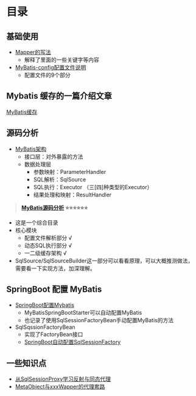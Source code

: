 # 目录


## 基础使用
- [Mapper的写法](./001-Mapper语法.md)
  - 解释了里面的一些关键字等内容 
- [MyBatis-config配置文件说明](./001-配置文件解析.md)
  - 配置文件的9个部分

## Mybatis 缓存的一篇介绍文章

[MyBatis缓存](./008-MyBatis缓存介绍-1.md)

## 源码分析
- [MyBatis架构](./002-MyBatis架构.md)
  - 接口层：对外暴露的方法
  - 数据处理层
    - 参数映射：ParameterHandler
    - SQL解析：SqlSource
    - SQL执行：Executor （三[四]种类型的Executor）
    - 结果处理和映射：ResultHandler

> **[MyBatis源码分析](./005-MyBatis源码.md) ⭐⭐⭐⭐⭐⭐**
  - 这是一个综合目录
  - 核心模块
    - 配置文件解析部分 √
    - 动态SQL执行部分 √
    - 一二级缓存架构 √
  - SqlSource/SqlSourceBuilder这一部分可以看看原理，可以大概推测做法，需要看一下实现方法，加深理解。

## SpringBoot 配置 MyBatis

- [SpringBoot配置Mybatis](./004-MyBatis在SpringBoot项目中.md)
  - MyBatisSpringBootStarter可以自动配置MyBatis
  - 也记录了使用SqlSessionFactoryBean手动配置MyBatis的方法
- SqlSqssionFactoryBean 
  - 实现了FactoryBean接口
  - [SpringBoot自动配置SqlSessionFactory](../01.SpringSeries/SpringDataSQL/004-MyBatisAutoConfig.md)

## 一些知识点

- [从SqlSessionProxy学习反射与同态代理](./007-从SqlSessionProxy学习反射与动态代理.md)
- [MetaObject与xxxWapper的代理套路](./source/005-13-MetaObject.md)